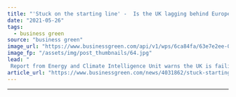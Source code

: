 ```yaml
---
title: "'Stuck on the starting line' -  Is the UK lagging behind Europe in the race for clean steel?"
date: "2021-05-26"
tags: 
  - business green
source: "business green"
image_url: "https://www.businessgreen.com/api/v1/wps/6ca84fa/63e7e2ee-0e50-4cf4-972c-42c249c83c69/5/hydrogen-iStock-1255388575-185x114.jpg"
image_fp: "/assets/img/post_thumbnails/64.jpg"
lead: "
 Report from Energy and Climate Intelligence Unit warns the UK is failing to match its European peers in its development of pioneering green steel projects ..."
article_url: "https://www.businessgreen.com/news/4031862/stuck-starting-line-uk-lagging-europe-race-clean-steel"
---
```


---
